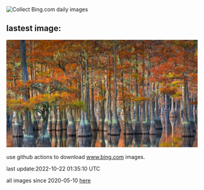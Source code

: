 ![Collect Bing.com daily images](https://github.com/counter2015/bing-daily-images/workflows/Collect%20Bing.com%20daily%20images/badge.svg)
## lastest image:
![](images/GeorgiaCypress.jpg)

use github actions to download www.bing.com images.

last update:2022-10-22 01:35:10 UTC

all images since 2020-05-10 [here](https://github.com/counter2015/bing-daily-images/tree/master/images) 

